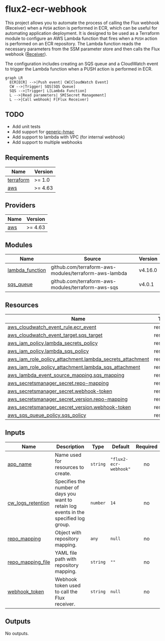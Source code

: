 # flux2-ecr-webhook
This project allows you to automate the process of calling the Flux webhook (Receiver) when a `PUSH` action is performed in ECR, which can be useful for automating application deployment.
It is designed to be used as a Terraform module to configure an AWS Lambda function that fires when a `PUSH` action is performed on an ECR repository.
The Lambda function reads the necessary parameters from the SSM parameter store and then calls the Flux webhook ([Receiver](https://fluxcd.io/flux/components/notification/receiver/)).

The configuration includes creating an SQS queue and a CloudWatch event to trigger the Lambda function when a PUSH action is performed in ECR.

```mermaid
graph LR
  ECR[ECR] -->|Push event| CW[CloudWatch Event]
  CW -->|Trigger| SQS[SQS Queue]
  SQS -->|Trigger| L[Lambda Function]
  L -->|Read parameters| SM[Secret Management]
  L -->|Call webhook| F[Flux Receiver]
```

## TODO
- Add unit tests
- Add support for [generic-hmac](https://fluxcd.io/flux/components/notification/receiver/#generic-hmac)
- Add support to lambda with VPC (for internal webhook)
- Add support to multiple webhooks

## Requirements

| Name | Version |
|------|---------|
| <a name="requirement_terraform"></a> [terraform](#requirement\_terraform) | >= 1.0 |
| <a name="requirement_aws"></a> [aws](#requirement\_aws) | >= 4.63 |

## Providers

| Name | Version |
|------|---------|
| <a name="provider_aws"></a> [aws](#provider\_aws) | >= 4.63 |

## Modules

| Name | Source | Version |
|------|--------|---------|
| <a name="module_lambda_function"></a> [lambda\_function](#module\_lambda\_function) | github.com/terraform-aws-modules/terraform-aws-lambda | v4.16.0 |
| <a name="module_sqs_queue"></a> [sqs\_queue](#module\_sqs\_queue) | github.com/terraform-aws-modules/terraform-aws-sqs | v4.0.1 |

## Resources

| Name | Type |
|------|------|
| [aws_cloudwatch_event_rule.ecr_event](https://registry.terraform.io/providers/hashicorp/aws/latest/docs/resources/cloudwatch_event_rule) | resource |
| [aws_cloudwatch_event_target.sqs_target](https://registry.terraform.io/providers/hashicorp/aws/latest/docs/resources/cloudwatch_event_target) | resource |
| [aws_iam_policy.lambda_secrets_policy](https://registry.terraform.io/providers/hashicorp/aws/latest/docs/resources/iam_policy) | resource |
| [aws_iam_policy.lambda_sqs_policy](https://registry.terraform.io/providers/hashicorp/aws/latest/docs/resources/iam_policy) | resource |
| [aws_iam_role_policy_attachment.lambda_secrets_attachment](https://registry.terraform.io/providers/hashicorp/aws/latest/docs/resources/iam_role_policy_attachment) | resource |
| [aws_iam_role_policy_attachment.lambda_sqs_attachment](https://registry.terraform.io/providers/hashicorp/aws/latest/docs/resources/iam_role_policy_attachment) | resource |
| [aws_lambda_event_source_mapping.sqs_mapping](https://registry.terraform.io/providers/hashicorp/aws/latest/docs/resources/lambda_event_source_mapping) | resource |
| [aws_secretsmanager_secret.repo-mapping](https://registry.terraform.io/providers/hashicorp/aws/latest/docs/resources/secretsmanager_secret) | resource |
| [aws_secretsmanager_secret.webhook-token](https://registry.terraform.io/providers/hashicorp/aws/latest/docs/resources/secretsmanager_secret) | resource |
| [aws_secretsmanager_secret_version.repo-mapping](https://registry.terraform.io/providers/hashicorp/aws/latest/docs/resources/secretsmanager_secret_version) | resource |
| [aws_secretsmanager_secret_version.webhook-token](https://registry.terraform.io/providers/hashicorp/aws/latest/docs/resources/secretsmanager_secret_version) | resource |
| [aws_sqs_queue_policy.sqs_policy](https://registry.terraform.io/providers/hashicorp/aws/latest/docs/resources/sqs_queue_policy) | resource |

## Inputs

| Name | Description | Type | Default | Required |
|------|-------------|------|---------|:--------:|
| <a name="input_app_name"></a> [app\_name](#input\_app\_name) | Name used for resources to create. | `string` | `"flux2-ecr-webhook"` | no |
| <a name="input_cw_logs_retention"></a> [cw\_logs\_retention](#input\_cw\_logs\_retention) | Specifies the number of days you want to retain log events in the specified log group. | `number` | `14` | no |
| <a name="input_repo_mapping"></a> [repo\_mapping](#input\_repo\_mapping) | Object with repository mapping. | `any` | `null` | no |
| <a name="input_repo_mapping_file"></a> [repo\_mapping\_file](#input\_repo\_mapping\_file) | YAML file path with repository mapping. | `string` | `""` | no |
| <a name="input_webhook_token"></a> [webhook\_token](#input\_webhook\_token) | Webhook token used to call the Flux receiver. | `string` | `null` | no |

## Outputs

No outputs.
